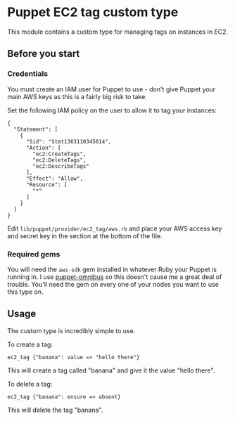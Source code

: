 # Puppet EC2 tag custom type

This module contains a custom type for managing tags on instances in EC2.

## Before you start

### Credentials

You must create an IAM user for Puppet to use - don't give Puppet your main AWS
keys as this is a fairly big risk to take.

Set the following IAM policy on the user to allow it to tag your instances:

    {
      "Statement": [
        {
          "Sid": "Stmt1363110345614",
          "Action": [
            "ec2:CreateTags",
            "ec2:DeleteTags",
            "ec2:DescribeTags"
          ],
          "Effect": "Allow",
          "Resource": [
            "*"
          ]
        }
      ]
    }

Edit `lib/puppet/provider/ec2_tag/aws.rb` and place your AWS access key and secret key in
the section at the bottom of the file.

### Required gems

You will need the `aws-sdk` gem installed in whatever Ruby your Puppet is running in.
I use [puppet-omnibus](https://github.com/andytinycat/puppet-omnibus) so this doesn't cause
me a great deal of trouble. You'll need the gem on every one of your nodes you want to
use this type on.

## Usage

The custom type is incredibly simple to use.

To create a tag:

    ec2_tag {"banana": value => "hello there"}

This will create a tag called "banana" and give it the value "hello there".

To delete a tag:

    ec2_tag {"banana": ensure => absent}

This will delete the tag "banana".
